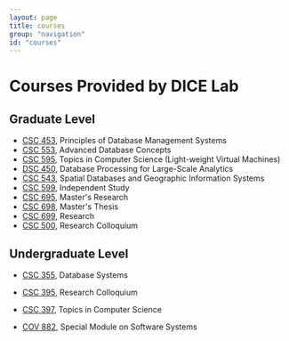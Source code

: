 ```yaml
---
layout: page
title: courses
group: "navigation"
id: "courses"
---
```


# Courses Provided by DICE Lab

## Graduate Level

* [CSC 453](https://www.cdm.depaul.edu/academics/pages/courseinfo.aspx?CrseId=001490), Principles of Database Management Systems 
* [CSC 553](https://dice.cs.depaul.edu/courses/553/index.html), Advanced Database Concepts
* [CSC 595](https://www.cdm.depaul.edu/academics/pages/courseinfo.aspx?CrseId=012215), Topics in Computer Science (Light-weight Virtual Machines)
* [DSC 450](https://www.cdm.depaul.edu/academics/pages/courseinfo.aspx?CrseId=012815), Database Processing for Large-Scale Analytics
* [CSC 543](https://www.cdm.depaul.edu/academics/pages/courseinfo.aspx?CrseId=008475), Spatial Databases and Geographic Information Systems
* [CSC 599](https://www.cdm.depaul.edu/academics/pages/courseinfo.aspx?CrseId=001595), Independent Study
* [CSC 695](https://www.cdm.depaul.edu/academics/pages/courseinfo.aspx?CrseId=009632), Master's Research
* [CSC 698](https://www.cdm.depaul.edu/academics/pages/courseinfo.aspx?CrseId=001613), Master's Thesis
* [CSC 699](https://www.cdm.depaul.edu/academics/pages/courseinfo.aspx?CrseId=001614), Research
* [CSC 500](https://www.cdm.depaul.edu/academics/pages/courseinfo.aspx?CrseId=011169), Research Colloquium

## Undergraduate Level

* [CSC 355](https://www.cdm.depaul.edu/academics/pages/courseinfo.aspx?CrseId=001420), Database Systems
* [CSC 395](https://www.cdm.depaul.edu/academics/pages/courseinfo.aspx?CrseId=012989), Research Colloquium
* [CSC 397](https://www.cdm.depaul.edu/academics/pages/courseinfo.aspx?CrseId=012216), Topics in Computer Science

* [COV 882](https://dice.cs.depaul.edu/courses/882/index.html), Special Module on Software Systems
